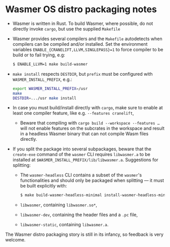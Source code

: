 # Wasmer OS distro packaging notes

* Wasmer is written in Rust. To build Wasmer, where possible, do not
  directly invoke `cargo`, but use the supplied `Makefile`

* Wasmer provides several compilers and the `Makefile` autodetects
  when compilers can be compiled and/or installed. Set the environment
  variables `ENABLE_{CRANELIFT,LLVM,SINGLEPASS}=1` to force compiler
  to be build or to fail trying, e.g:

  ```sh
  $ ENABLE_LLVM=1 make build-wasmer
  ```

* `make install` respects `DESTDIR`, but `prefix` must be configured
  with `WASMER_INSTALL_PREFIX`, e.g.:

  ```sh
  export WASMER_INSTALL_PREFIX=/usr
  make
  DESTDIR=.../usr make install
  ```

* In case you must build/install directly with `cargo`, make sure to
  enable at least one compiler feature, like e.g. `--features
  cranelift`,

  * Beware that compiling with `cargo build --workspace --features …`
    will not enable features on the subcrates in the workspace and
    result in a headless Wasmer binary that can not compile Wasm files
    directly.

* If you split the package into several subpackages, beware that the
  `create-exe` command of the `wasmer` CLI requires `libwasmer.a` to
  be installed at `$WASMER_INSTALL_PREFIX/lib/libwasmer.a`. Suggestions for splitting:

  * The `wasmer-headless` CLI contains a subset of the `wasmer`'s functionalities
    and should only be packaged when splitting — it must be built
    explicitly with:
    
    ```sh
    $ make build-wasmer-headless-minimal install-wasmer-headless-minimal
    ```
  * `libwasmer`, containing `libwasmer.so*`,
  * `libwasmer-dev`, containing the header files and a `.pc` file,
  * `libwasmer-static`, containing `libwasmer.a`.

The Wasmer distro packaging story is still in its infancy, so feedback is very welcome.
